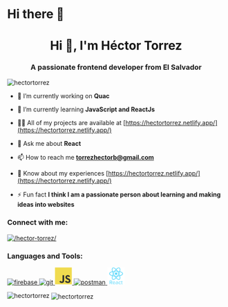 # Hi there 👋

<h1 align="center">Hi 👋, I'm Héctor Torrez</h1>
<h3 align="center">A passionate frontend developer from El Salvador</h3>

<p align="left"> <img src="https://komarev.com/ghpvc/?username=hectortorrez&label=Profile%20views&color=0e75b6&style=flat" alt="hectortorrez" /> </p>

- 🔭 I’m currently working on **Quac**

- 🌱 I’m currently learning **JavaScript and ReactJs**

- 👨‍💻 All of my projects are available at [https://hectortorrez.netlify.app/](https://hectortorrez.netlify.app/)

- 💬 Ask me about **React**

- 📫 How to reach me **torrezhectorb@gmail.com**

- 📄 Know about my experiences [https://hectortorrez.netlify.app/](https://hectortorrez.netlify.app/)

- ⚡ Fun fact **I think I am a passionate person about learning and making ideas into websites**

<h3 align="left">Connect with me:</h3>
<p align="left">
<a href="https://linkedin.com/in/hector-torrez/" target="blank"><img align="center" src="https://raw.githubusercontent.com/rahuldkjain/github-profile-readme-generator/master/src/images/icons/Social/linked-in-alt.svg" alt="/hector-torrez/" height="30" width="40" /></a>
</p>

<h3 align="left">Languages and Tools:</h3>
<p align="left"> <a href="https://firebase.google.com/" target="_blank" rel="noreferrer"> <img src="https://www.vectorlogo.zone/logos/firebase/firebase-icon.svg" alt="firebase" width="40" height="40"/> </a> <a href="https://git-scm.com/" target="_blank" rel="noreferrer"> <img src="https://www.vectorlogo.zone/logos/git-scm/git-scm-icon.svg" alt="git" width="40" height="40"/> </a> <a href="https://developer.mozilla.org/en-US/docs/Web/JavaScript" target="_blank" rel="noreferrer"> <img src="https://raw.githubusercontent.com/devicons/devicon/master/icons/javascript/javascript-original.svg" alt="javascript" width="40" height="40"/> </a> <a href="https://postman.com" target="_blank" rel="noreferrer"> <img src="https://www.vectorlogo.zone/logos/getpostman/getpostman-icon.svg" alt="postman" width="40" height="40"/> </a> <a href="https://reactjs.org/" target="_blank" rel="noreferrer"> <img src="https://raw.githubusercontent.com/devicons/devicon/master/icons/react/react-original-wordmark.svg" alt="react" width="40" height="40"/> </a> </p>

<p><img align="left" src="https://github-readme-stats.vercel.app/api/top-langs?username=hectortorrez&show_icons=true&locale=en&layout=compact" alt="hectortorrez" /></p>

<p>&nbsp;<img align="center" src="https://github-readme-stats.vercel.app/api?username=hectortorrez&show_icons=true&locale=en" alt="hectortorrez" /></p>
